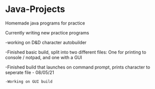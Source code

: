 # Java-Projects
Homemade java programs for practice

Currently writing new practice programs

  -working on D&D character autobuilder
  
  -Finished basic build, split into two different files: One for printing to console / notpad, and one with a GUI
  
  -Finished build that launches on command prompt, prints character to seperate file - 08/05/21
  
    -Working on GUI build
